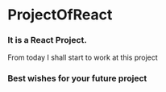 # ProjectOfReact
<h3>It is a React Project.</h3>
<p>From today I shall start to work at this project</p>
<h3>Best wishes for your future project<h3>